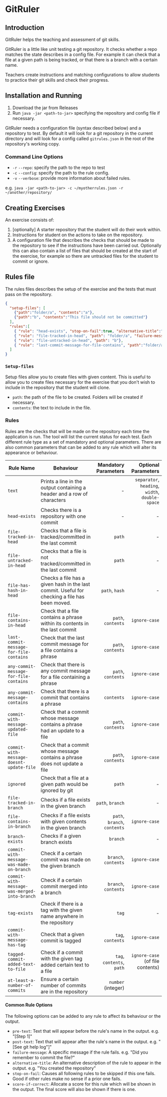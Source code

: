 # GitRuler

## Introduction

GitRuler helps the teaching and assessment of git skills.

GitRuler is a little like unit testing a git repository. It checks whether a repo matches the state describes in a config file. For example it can check that a file at a given path is being tracked, or that there is a branch with a certain name. 

Teachers create instructions and matching configurations to allow students to practice their git skills and check their progress.

## Installation and Running

1. Download the jar from Releases
2. Run `java -jar <path-to-jar>` specifying the repository and config file if necessary. 

GitRuler needs a configuration file (syntax described below) and a repository to test. By default it will look for a git repository in the current directory and will look for a config called `gitrules.json` in the root of the repository's working copy.

### Command Line Options

- `-r` `--repo`: specify the path to the repo to test
- `-c` `--config`: specify the path to the rule config.
- `-v` `--verbose`: provide more information about failed rules.

e.g. `java -jar <path-to-jar> -c ~/myotherrules.json -r ~/another/repository/`

## Creating Exercises

An exercise consists of:

1. [optionally] A starter repository that the student will do their work within.
2. Instructions for student on the actions to take on the repository.
3. A configuration file that describes the checks that should be made to the repository to see if the instructions have been carried out. Optionally this can also contain a list of files that should be created at the start of the exercise, for example so there are untracked files for the student to commit or ignore.

## Rules file

The rules files describes the setup of the exercise and the tests that must pass on the repository.

```json
{
  "setup-files": [
    {"path":"folder/a", "contents":"a"},
    {"path":"b", "contents":"This file should not be committed"}
  ],
  "rules":[
    { "rule": "head-exists", "stop-on-fail":true, "alternative-title":"Did you create the Repo?", "pre-text":"Step 1."},
    { "rule": "file-tracked-in-head", "path": "folder/a", "failure-message": "Did you stage and commit a?"},
    { "rule": "file-untracked-in-head", "path": "b"},
    { "rule": "last-commit-message-for-file-contains", "path":"folder/a", "contents":"added", "ignore-case":false}
  ]
}
```

### `Setup-files`

Setup files allow you to create files with given content. This is useful to allow you to create files necessary for the exercise that you don't wish to include in the repository that the student will clone.

- `path`: the path of the file to be created. Folders will be created if necessary.
- `contents`: the text to include in the file.

### Rules

Rules are the checks that will be made on the repository each time the application is run. The tool will list the current status for each test. Each different rule type as a set of mandatory and optional parameters. There are also common parameters that can be added to any rule which will alter its appearance or behaviour.

| Rule Name        | Behaviour           | Mandatory Parameters  | Optional Parameters |
| ------------- |-------------| -----:| ----: |
| `text` |  Prints a line in the output containing a header and a row of characters | - | `separator`, `heading`, `width`, `double-space` |
| `head-exists` | Checks there is a repository with one commit | - | - |
| `file-tracked-in-head` | Checks that a file is tracked/committed in the last commit | `path` | - |
| `file-untracked-in-head` | Checks that a file is not tracked/committed in the last commit | `path` | - |
| `file-has-hash-in-head` | Checks a file has a given hash in the last commit. Useful for checking a file has been moved. | `path`, `hash` | - |
| `file-contains-in-head` | Check that a file contains a phrase within its contents in the last commit | `path`, `contents` | `ignore-case` |
| `last-commit-message-for-file-contains` | Check that the last commit message for a file contains a phrase | `path`, `contents` | `ignore-case` |
| `any-commit-message-for-file-contains` | Check that there is any commit message for a file containing a phrase | `path`, `contents` | `ignore-case` |
| `any-commit-message-contains` | Check that there is a commit that contains a phrase | `contents` | `ignore-case` |
| `commit-with-message-updated-file` | Check that a commit whose message contains a phrase had an update to a file| `path`, `contents` | `ignore-case` |
| `commit-with-message-doesnt-update-file` | Check that a commit whose message contains a phrase does not update a file| `path`, `contents` | `ignore-case` |
| `ignored` | Check that a file at a given path would be ignored by git | `path` | - |
| `file-tracked-in-branch` | Checks if a file exists in the given branch | `path`, `branch` | - |
| `file-contains-in-branch` | Checks if a file exists with given contents in the given branch | `path`, `branch`, `contents` | `ignore-case` |
| `branch-exists` | Checks if a given branch exists | `branch` | - |
| `commit-with-message-was-made-on-branch` | Check if a certain commit was made on the given branch| `branch`, `contents` | `ignore-case` |
| `commit-with-message-was-merged-into-branch` | Check if a certain commit merged into a branch| `branch`, `contents` | `ignore-case` |
| `tag-exists` | Check if there is a tag with the given name anywhere in the repository | `tag` | - |
| `commit-with-message-has-tag` | Check that a given commit is tagged| `tag`, `contents` | `ignore-case` |
| `tagged-commit-added-text-to-file` | Check if a commit with the given tag added certain text to a file | `tag`, `contents`, `path` | `ignore-case` (of file contents) |
| `at-least-a-number-of-commits` | Ensure a certain number of commits are in the repository | `number` (integer) |  |

#### Common Rule Options

The following options can be added to any rule to affect its behaviour or the output.

- `pre-text`: Text that will appear before the rule's name in the output. e.g. "[Step 1]"
- `post-text`: Text that will appear after the rule's name in the output. e.g. "[See git help log"]"
- `failure-message`: A specific message if the rule fails. e.g. "Did you remember to commit the file?"
- `alternative-title`: An alternative description of the rule to appear in the output. e.g. "You created the repository"
- `stop-on-fail`: Causes all following rules to be skipped if this one fails. Good if other rules make no sense if a prior one fails.
- `score-if-correct`: Allocate a score for this rule which will be shown in the output. The final score will also be shown if there is one.
